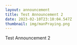```yaml
---
layout: announcement
title: Test Announcement 2
date: 2023-02-10T23:10:04.547Z
thumbnail: img/manPraying.png
---
```

Test Announcement 2